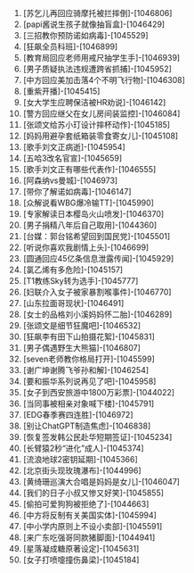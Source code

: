 
1. [苏乞儿再回应骑摩托被拦摔倒]-[1046806]
1. [papi酱说生孩子就像抽盲盒]-[1046429]
1. [三招教你预防诺如病毒]-[1045529]
1. [狂飙全员科班]-[1046899]
1. [教育局回应老师用戒尺抽学生手]-[1046939]
1. [男子质疑执法违规遭跨省抓捕]-[1045952]
1. [中方回应美加击落4个不明飞行物]-[1046308]
1. [重紫开播]-[1045415]
1. [女大学生应聘保洁被HR劝说]-[1046142]
1. [警方回应继父在女儿房间装监控]-[1046084]
1. [张颂文给苏小玎设计摔杯动作]-[1045185]
1. [妈妈用避孕套纸箱装零食寄女儿]-[1045108]
1. [歌手刘文正病逝]-[1045954]
1. [五哈3改名官宣]-[1045659]
1. [歌手刘文正有哪些代表作]-[1046555]
1. [阿森纳vs曼城]-[1046973]
1. [带你了解诺如病毒]-[1046147]
1. [众解说看WBG爆冷输TT]-[1045990]
1. [专家解读日本樱岛火山喷发]-[1046370]
1. [男子捐精八年后自己取用]-[1044360]
1. [台媒：郭台铭希望回到国民党]-[1045501]
1. [听说你喜欢我剧情上头]-[1046699]
1. [圆通回应45亿条信息泄露传闻]-[1045929]
1. [氯乙烯有多危险]-[1045157]
1. [T1教练Sky转为选手]-[1045777]
1. [妇联介入女子被家暴割喉事件]-[1046770]
1. [山东拉面哥现状]-[1046491]
1. [女士的品格刘小溪妈妈怀二胎]-[1046289]
1. [张颂文是细节狂魔吧]-[1046532]
1. [狂飙李有田下山拍摄花絮]-[1045831]
1. [男子偶遇野生大熊猫]-[1046807]
1. [seven老师教你格局打开]-[1045599]
1. [谢广坤谢腾飞爷孙和解]-[1046254]
1. [要和振华系列说再见了吧]-[1045958]
1. [女子到西安旅游中1800万彩票]-[1044022]
1. [当同事被相亲对象喊下楼]-[1045791]
1. [EDG春季赛四连胜]-[1046972]
1. [别让ChatGPT制造焦虑]-[1046838]
1. [恢复签发韩公民赴华短期签证]-[1045234]
1. [长臂猿2秒“进化”成人]-[1045374]
1. [流浪地球2密钥延期]-[1045366]
1. [北京街头现玫瑰瀑布]-[1044996]
1. [黄绮珊巡演大合唱是妈妈是女儿]-[1046047]
1. [我们的日子小叔又惨又好笑]-[1045855]
1. [偷拍可爱狗狗被拒绝了]-[1044663]
1. [中方将反制有关美国实体]-[1045994]
1. [中小学内原则上不设小卖部]-[1045591]
1. [来广东吃强哥同款猪脚面]-[1044941]
1. [星落凝成糖原著设定]-[1045631]
1. [女子打喷嚏撞伤鼻梁]-[1045184]